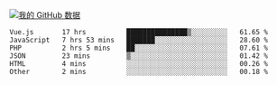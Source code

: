 [![我的 GitHub 数据](https://github-readme-stats.vercel.app/api?username=unbrain&?theme=dark)]()

<!--START_SECTION:waka-->

```text
Vue.js       17 hrs          ███████████████▒░░░░░░░░░   61.65 %
JavaScript   7 hrs 53 mins   ███████░░░░░░░░░░░░░░░░░░   28.60 %
PHP          2 hrs 5 mins    ██░░░░░░░░░░░░░░░░░░░░░░░   07.61 %
JSON         23 mins         ▒░░░░░░░░░░░░░░░░░░░░░░░░   01.42 %
HTML         4 mins          ░░░░░░░░░░░░░░░░░░░░░░░░░   00.26 %
Other        2 mins          ░░░░░░░░░░░░░░░░░░░░░░░░░   00.18 %
```

<!--END_SECTION:waka-->

